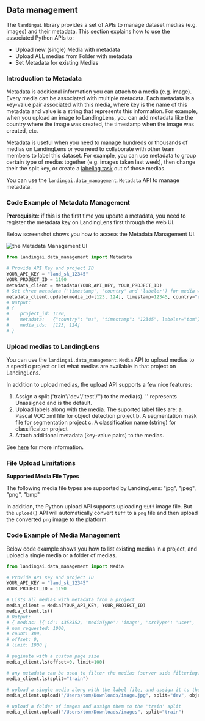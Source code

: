 ## Data management

The `landingai` library provides a set of APIs to manage dataset medias (e.g. images) and their metadata.
This section explains how to use the associated Python APIs to:

-   Upload new (single) Media with metadata
-   Upload ALL medias from Folder with metadata
-   Set Metadata for existing Medias


### Introduction to Metadata

Metadata is additional information you can attach to a media (e.g. image). Every media can be associated with multiple metadata. Each metadata is a key-value pair associated with this media, where key is the name of this metadata and value is a string that represents this information.
For example, when you upload an image to LandingLens, you can add metadata like the country where the image was created, the timestamp when the image was created, etc.

Metadata is useful when you need to manage hundreds or thousands of medias on LandingLens or you need to collaborate with other team members to label this dataset.
For example, you can use metadata to group certain type of medias together (e.g. images taken last week), then change their the split key, or create a [labeling task](https://support.landing.ai/landinglens/docs/agreement-based-labeling#send-labeling-tasks) out of those medias.

You can use the `landingai.data_management.Metadata` API to manage metadata.

### Code Example of Metadata Management

**Prerequisite**: if this is the first time you update a metadata, you need to register the metadata key on LandingLens first through the web UI.

Below screenshot shows you how to access the Metadata Management UI.

![the Metadata Management UI](https://drive.google.com/uc?export=view&id=1DCWtfaUApXlqmvIAl6MSjlM4httlxoQV)

```python
from landingai.data_management import Metadata

# Provide API Key and project ID
YOUR_API_KEY = "land_sk_12345"
YOUR_PROJECT_ID = 1190
metadata_client = Metadata(YOUR_API_KEY, YOUR_PROJECT_ID)
# Set three metadata ('timestamp', 'country' and 'labeler') for media with id 123 and 124. 
metadata_client.update(media_id=[123, 124], timestamp=12345, country="us", labeler="tom")
# Output:
# {
#    project_id: 1190,
#    metadata:   {"country": "us", "timestamp": "12345", labeler="tom"},
#    media_ids:  [123, 124]
# }
```

### Upload medias to LandingLens

You can use the `landingai.data_management.Media` API to upload medias to a specific project or list what medias are available in that project on LandingLens.

In addition to upload medias, the upload API supports a few nice features:
1. Assign a split ('train'/'dev'/'test'/'') to the media(s). '' represents Unassigned and is the default.
2. Upload labels along with the media. The suported label files are:
    a. Pascal VOC xml file for object detection project
    b. A segmentation mask file for segmentation project
    c. A classification name (string) for classificaiton project
3. Attach additional metadata (key-value pairs) to the medias.

See [here](https://support.landing.ai/landinglens/docs/uploading#upload-images-with-split-and-label-information) for more information.

### File Upload Limitations

**Supported Media File Types**

The following media file types are supported by LandingLens: "jpg", "jpeg", "png", "bmp"

In addition, the Python upload API supports uploading `tiff` image file. But the `upload()` API will automatically convert `tiff` to a `png` file and then upload the converted `png` image to the platform.

### Code Example of Media Management

Below code example shows you how to list existing medias in a project, and upload a single media or a folder of medias.

```python
from landingai.data_management import Media

# Provide API Key and project ID
YOUR_API_KEY = "land_sk_12345"
YOUR_PROJECT_ID = 1190

# Lists all medias with metadata from a project
media_client = Media(YOUR_API_KEY, YOUR_PROJECT_ID)
media_client.ls()
# Output:
# { medias: [{'id': 4358352, 'mediaType': 'image', 'srcType': 'user', 'srcName': 'Michal', 'properties': {'width': 258, 'height': 176}, 'name': 'n01443537_501.JPEG', 'uploadTime': '2020-09-15T22:29:01.338Z', 'metadata': {'split': 'train', 'source': 'prod'}, 'media_status': 'raw'}, ...],
# num_requested: 1000,
# count: 300,
# offset: 0,
# limit: 1000 }

# paginate with a custom page size
media_client.ls(offset=0, limit=100)

# any metadata can be used to filter the medias (server side filtering)
media_client.ls(split="train")

# upload a single media along with the label file, and assign it to the 'dev' split
media_client.upload("/Users/tom/Downloads/image.jpg", split="dev", object_detection_xml="/Users/tom/Downloads/image.xml")

# upload a folder of images and assign them to the 'train' split
media_client.upload("/Users/tom/Downloads/images", split="train")
```
